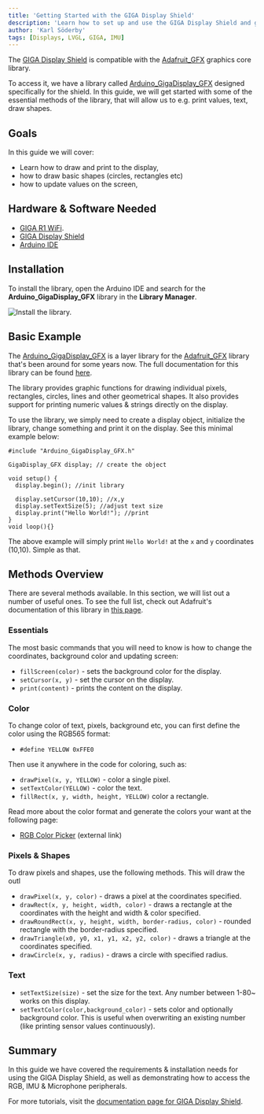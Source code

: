 ```yaml
---
title: 'Getting Started with the GIGA Display Shield'
description: 'Learn how to set up and use the GIGA Display Shield and get an overview of the features.'
author: 'Karl Söderby'
tags: [Displays, LVGL, GIGA, IMU]
---
```


The [GIGA Display Shield](/hardware/giga-display-shield) is compatible with the [Adafruit_GFX](https://github.com/adafruit/Adafruit-GFX-Library) graphics core library.

To access it, we have a library called [Arduino_GigaDisplay_GFX](https://github.com/arduino-libraries/Arduino_GigaDisplay_GFX) designed specifically for the shield. In this guide, we will get started with some of the essential methods of the library, that will allow us to e.g. print values, text, draw shapes.

## Goals

In this guide we will cover:
- Learn how to draw and print to the display,
- how to draw basic shapes (circles, rectangles etc)
- how to update values on the screen,

## Hardware & Software Needed

- [GIGA R1 WiFi](/hardware/giga-r1).
- [GIGA Display Shield](/hardware/giga-display-shield)
- [Arduino IDE](https://www.arduino.cc/en/software)

## Installation

To install the library, open the Arduino IDE and search for the **Arduino_GigaDisplay_GFX** library in the **Library Manager**.

![Install the library.]()

## Basic Example

The [Arduino_GigaDisplay_GFX](https://github.com/arduino-libraries/Arduino_GigaDisplay_GFX) is a layer library for the [Adafruit_GFX](https://github.com/adafruit/Adafruit-GFX-Library) library that's been around for some years now. The full documentation for this library can be found [here](https://learn.adafruit.com/adafruit-gfx-graphics-library).

The library provides graphic functions for drawing individual pixels, rectangles, circles, lines and other geometrical shapes. It also provides support for printing numeric values & strings directly on the display.

To use the library, we simply need to create a display object, initialize the library, change something and print it on the display. See this minimal example below:

```arduino
#include "Arduino_GigaDisplay_GFX.h"

GigaDisplay_GFX display; // create the object

void setup() {
  display.begin(); //init library
  
  display.setCursor(10,10); //x,y
  display.setTextSize(5); //adjust text size
  display.print("Hello World!"); //print
}
void loop(){}
```

The above example will simply print `Hello World!` at the `x` and `y` coordinates (10,10). Simple as that.

## Methods Overview

There are several methods available. In this section, we will list out a number of useful ones. To see the full list, check out Adafruit's documentation of this library in [this page](https://learn.adafruit.com/adafruit-gfx-graphics-library).

### Essentials

The most basic commands that you will need to know is how to change the coordinates, background color and updating screen:
- `fillScreen(color)` - sets the background color for the display.
- `setCursor(x, y)` - set the cursor on the display.
- `print(content)` - prints the content on the display.

### Color

To change color of text, pixels, background etc, you can first define the color using the RGB565 format:

- `#define YELLOW 0xFFE0`

Then use it anywhere in the code for coloring, such as:
- `drawPixel(x, y, YELLOW)` - color a single pixel.
- `setTextColor(YELLOW)` - color the text.
- `fillRect(x, y, width, height, YELLOW)` color a rectangle.

Read more about the color format and generate the colors your want at the following page:
- [RGB Color Picker](https://rgbcolorpicker.com/565) (external link)

### Pixels & Shapes

To draw pixels and shapes, use the following methods. This will draw the outl

- `drawPixel(x, y, color)` - draws a pixel at the coordinates specified.
- `drawRect(x, y, height, width, color)` - draws a rectangle at the coordinates with the height and width & color specified.
- `drawRoundRect(x, y, height, width, border-radius, color)` - rounded rectangle with the border-radius specified.
- `drawTriangle(x0, y0, x1, y1, x2, y2, color)` - draws a triangle at the coordinates specified. 
- `drawCircle(x, y, radius)` - draws a circle with specified radius.


### Text

- `setTextSize(size)` - set the size for the text. Any number between 1-80~ works on this display.
- `setTextColor(color,background_color)` - sets color and optionally background color. This is useful when overwriting an existing number (like printing sensor values continuously).



## Summary

In this guide we have covered the requirements & installation needs for using the GIGA Display Shield, as well as demonstrating how to access the RGB, IMU & Microphone peripherals. 

For more tutorials, visit the [documentation page for GIGA Display Shield](/hardware/giga-display-shield).